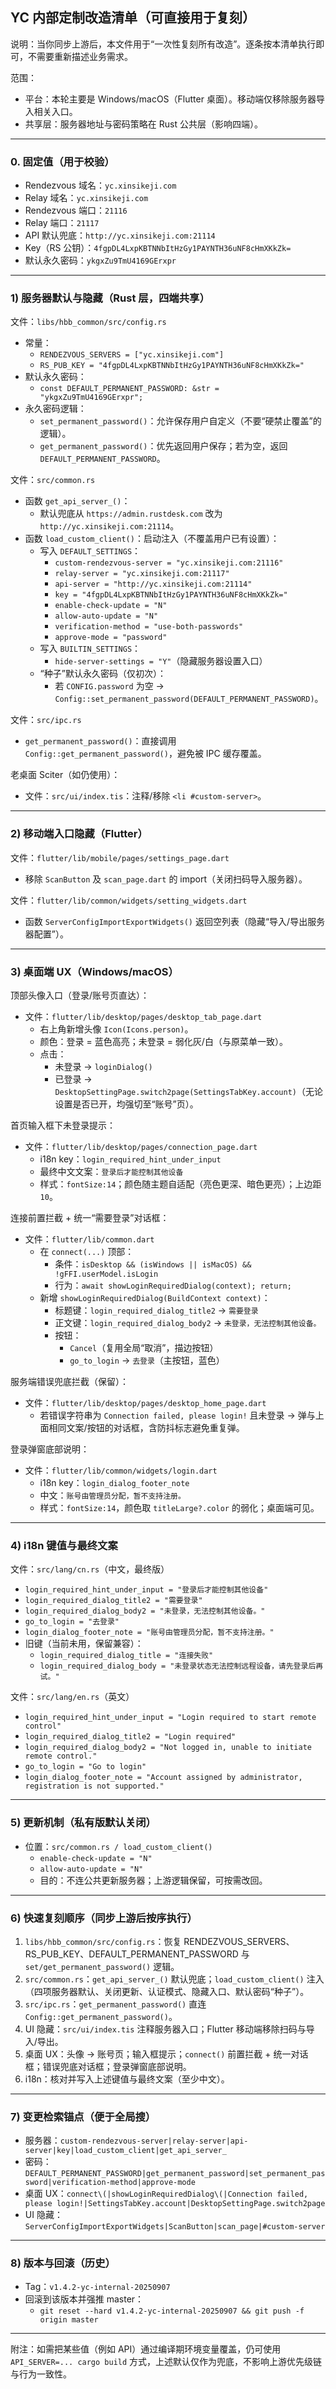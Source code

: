 ## YC 内部定制改造清单（可直接用于复刻）

说明：当你同步上游后，本文件用于“一次性复刻所有改造”。逐条按本清单执行即可，不需要重新描述业务需求。

范围：
- 平台：本轮主要是 Windows/macOS（Flutter 桌面）。移动端仅移除服务器导入相关入口。
- 共享层：服务器地址与密码策略在 Rust 公共层（影响四端）。

---

### 0. 固定值（用于校验）
- Rendezvous 域名：`yc.xinsikeji.com`
- Relay 域名：`yc.xinsikeji.com`
- Rendezvous 端口：`21116`
- Relay 端口：`21117`
- API 默认兜底：`http://yc.xinsikeji.com:21114`
- Key（RS 公钥）：`4fgpDL4LxpKBTNNbItHzGy1PAYNTH36uNF8cHmXKkZk=`
- 默认永久密码：`ykgxZu9TmU4169GErxpr`

---

### 1) 服务器默认与隐藏（Rust 层，四端共享）

文件：`libs/hbb_common/src/config.rs`
- 常量：
  - `RENDEZVOUS_SERVERS = ["yc.xinsikeji.com"]`
  - `RS_PUB_KEY = "4fgpDL4LxpKBTNNbItHzGy1PAYNTH36uNF8cHmXKkZk="`
- 默认永久密码：
  - `const DEFAULT_PERMANENT_PASSWORD: &str = "ykgxZu9TmU4169GErxpr";`
- 永久密码逻辑：
  - `set_permanent_password()`：允许保存用户自定义（不要“硬禁止覆盖”的逻辑）。
  - `get_permanent_password()`：优先返回用户保存；若为空，返回 `DEFAULT_PERMANENT_PASSWORD`。

文件：`src/common.rs`
- 函数 `get_api_server_()`：
  - 默认兜底从 `https://admin.rustdesk.com` 改为 `http://yc.xinsikeji.com:21114`。
- 函数 `load_custom_client()`：启动注入（不覆盖用户已有设置）：
  - 写入 `DEFAULT_SETTINGS`：
    - `custom-rendezvous-server = "yc.xinsikeji.com:21116"`
    - `relay-server = "yc.xinsikeji.com:21117"`
    - `api-server = "http://yc.xinsikeji.com:21114"`
    - `key = "4fgpDL4LxpKBTNNbItHzGy1PAYNTH36uNF8cHmXKkZk="`
    - `enable-check-update = "N"`
    - `allow-auto-update = "N"`
    - `verification-method = "use-both-passwords"`
    - `approve-mode = "password"`
  - 写入 `BUILTIN_SETTINGS`：
    - `hide-server-settings = "Y"`（隐藏服务器设置入口）
  - “种子”默认永久密码（仅初次）：
    - 若 `CONFIG.password` 为空 → `Config::set_permanent_password(DEFAULT_PERMANENT_PASSWORD)`。

文件：`src/ipc.rs`
- `get_permanent_password()`：直接调用 `Config::get_permanent_password()`，避免被 IPC 缓存覆盖。

老桌面 Sciter（如仍使用）：
- 文件：`src/ui/index.tis`：注释/移除 `<li #custom-server>`。

---

### 2) 移动端入口隐藏（Flutter）

文件：`flutter/lib/mobile/pages/settings_page.dart`
- 移除 `ScanButton` 及 `scan_page.dart` 的 import（关闭扫码导入服务器）。

文件：`flutter/lib/common/widgets/setting_widgets.dart`
- 函数 `ServerConfigImportExportWidgets()` 返回空列表（隐藏“导入/导出服务器配置”）。

---

### 3) 桌面端 UX（Windows/macOS）

顶部头像入口（登录/账号页直达）：
- 文件：`flutter/lib/desktop/pages/desktop_tab_page.dart`
  - 右上角新增头像 `Icon(Icons.person)`。
  - 颜色：登录 = 蓝色高亮；未登录 = 弱化灰/白（与原菜单一致）。
  - 点击：
    - 未登录 → `loginDialog()`
    - 已登录 → `DesktopSettingPage.switch2page(SettingsTabKey.account)`（无论设置是否已开，均强切至“账号”页）。

首页输入框下未登录提示：
- 文件：`flutter/lib/desktop/pages/connection_page.dart`
  - i18n key：`login_required_hint_under_input`
  - 最终中文文案：`登录后才能控制其他设备`
  - 样式：`fontSize:14`；颜色随主题自适配（亮色更深、暗色更亮）；上边距 `10`。

连接前置拦截 + 统一“需要登录”对话框：
- 文件：`flutter/lib/common.dart`
  - 在 `connect(...)` 顶部：
    - 条件：`isDesktop && (isWindows || isMacOS) && !gFFI.userModel.isLogin`
    - 行为：`await showLoginRequiredDialog(context); return;`
  - 新增 `showLoginRequiredDialog(BuildContext context)`：
    - 标题键：`login_required_dialog_title2` → `需要登录`
    - 正文键：`login_required_dialog_body2` → `未登录，无法控制其他设备。`
    - 按钮：
      - `Cancel`（复用全局“取消”，描边按钮）
      - `go_to_login` → `去登录`（主按钮，蓝色）

服务端错误兜底拦截（保留）：
- 文件：`flutter/lib/desktop/pages/desktop_home_page.dart`
  - 若错误字符串为 `Connection failed, please login!` 且未登录 → 弹与上面相同文案/按钮的对话框，含防抖标志避免重复弹。

登录弹窗底部说明：
- 文件：`flutter/lib/common/widgets/login.dart`
  - i18n key：`login_dialog_footer_note`
  - 中文：`账号由管理员分配，暂不支持注册。`
  - 样式：`fontSize:14`，颜色取 `titleLarge?.color` 的弱化；桌面端可见。

---

### 4) i18n 键值与最终文案

文件：`src/lang/cn.rs`（中文，最终版）
- `login_required_hint_under_input = "登录后才能控制其他设备"`
- `login_required_dialog_title2 = "需要登录"`
- `login_required_dialog_body2 = "未登录，无法控制其他设备。"`
- `go_to_login = "去登录"`
- `login_dialog_footer_note = "账号由管理员分配，暂不支持注册。"`
- 旧键（当前未用，保留兼容）：
  - `login_required_dialog_title = "连接失败"`
  - `login_required_dialog_body = "未登录状态无法控制远程设备，请先登录后再试。"`

文件：`src/lang/en.rs`（英文）
- `login_required_hint_under_input = "Login required to start remote control"`
- `login_required_dialog_title2 = "Login required"`
- `login_required_dialog_body2 = "Not logged in, unable to initiate remote control."`
- `go_to_login = "Go to login"`
- `login_dialog_footer_note = "Account assigned by administrator, registration is not supported."`

---

### 5) 更新机制（私有版默认关闭）
- 位置：`src/common.rs / load_custom_client()`
  - `enable-check-update = "N"`
  - `allow-auto-update = "N"`
  - 目的：不连公共更新服务器；上游逻辑保留，可按需改回。

---

### 6) 快速复刻顺序（同步上游后按序执行）
1. `libs/hbb_common/src/config.rs`：恢复 RENDEZVOUS_SERVERS、RS_PUB_KEY、DEFAULT_PERMANENT_PASSWORD 与 `set/get_permanent_password()` 逻辑。
2. `src/common.rs`：`get_api_server_()` 默认兜底；`load_custom_client()` 注入（四项服务器默认、关闭更新、认证模式、隐藏入口、默认密码“种子”）。
3. `src/ipc.rs`：`get_permanent_password()` 直连 `Config::get_permanent_password()`。
4. UI 隐藏：`src/ui/index.tis` 注释服务器入口；Flutter 移动端移除扫码与导入/导出。
5. 桌面 UX：头像 → 账号页；输入框提示；`connect()` 前置拦截 + 统一对话框；错误兜底对话框；登录弹窗底部说明。
6. i18n：核对并写入上述键值与最终文案（至少中文）。

---

### 7) 变更检索锚点（便于全局搜）
- 服务器：`custom-rendezvous-server|relay-server|api-server|key|load_custom_client|get_api_server_`
- 密码：`DEFAULT_PERMANENT_PASSWORD|get_permanent_password|set_permanent_password|verification-method|approve-mode`
- 桌面 UX：`connect\(|showLoginRequiredDialog\(|Connection failed, please login!|SettingsTabKey.account|DesktopSettingPage.switch2page`
- UI 隐藏：`ServerConfigImportExportWidgets|ScanButton|scan_page|#custom-server`

---

### 8) 版本与回滚（历史）
- Tag：`v1.4.2-yc-internal-20250907`
- 回滚到该版本并强推 master：
  - `git reset --hard v1.4.2-yc-internal-20250907 && git push -f origin master`

---

附注：如需把某些值（例如 API）通过编译期环境变量覆盖，仍可使用 `API_SERVER=... cargo build` 方式，上述默认仅作为兜底，不影响上游优先级链与行为一致性。


